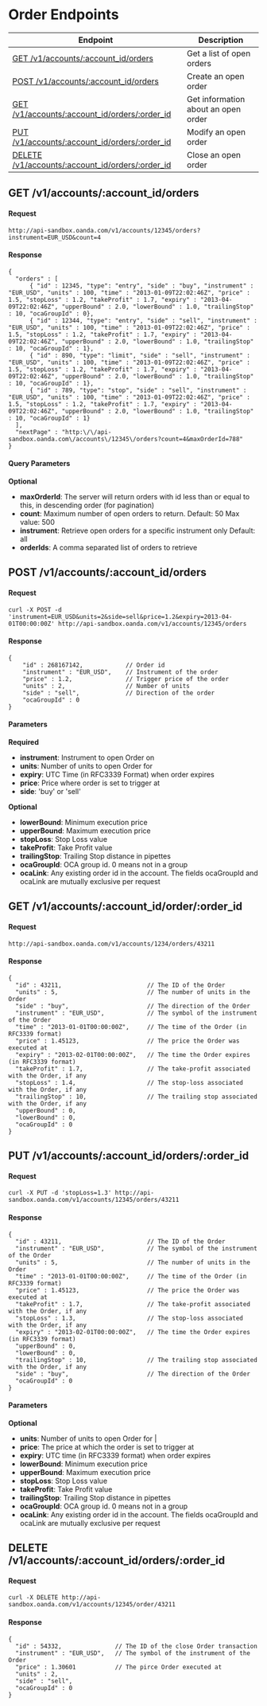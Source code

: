 # Order Endpoints

| Endpoint | Description |
| ---- | ---- |
| [GET /v1/accounts/:account_id/orders](https://github.com/oanda/apidocs/blob/master/sections/orders.md#get-v1accountsaccount_idorders) | Get a list of open orders |
| [POST /v1/accounts/:account_id/orders](https://github.com/oanda/apidocs/blob/master/sections/orders.md#post-v1accountsaccount_idorders) | Create an open order |
| [GET /v1/accounts/:account_id/orders/:order_id](https://github.com/oanda/apidocs/blob/master/sections/orders.md#get-v1accountsaccount_idorderorder_id) | Get information about an open order |
| [PUT /v1/accounts/:account_id/orders/:order_id](https://github.com/oanda/apidocs/blob/master/sections/orders.md#put-v1accountsaccount_idordersorder_id) | Modify an open order |
| [DELETE /v1/accounts/:account_id/orders/:order_id](https://github.com/oanda/apidocs/blob/master/sections/orders.md#delete-v1accountsaccount_idordersorder_id) | Close an open order |


## GET /v1/accounts/:account_id/orders

#### Request
    http://api-sandbox.oanda.com/v1/accounts/12345/orders?instrument=EUR_USD&count=4

#### Response
    {
      "orders" : [
          { "id" : 12345, "type": "entry", "side" : "buy", "instrument" : "EUR_USD", "units" : 100, "time" : "2013-01-09T22:02:46Z", "price" : 1.5, "stopLoss" : 1.2, "takeProfit" : 1.7, "expiry" : "2013-04-09T22:02:46Z", "upperBound" : 2.0, "lowerBound" : 1.0, "trailingStop" : 10, "ocaGroupId" : 0},
          { "id" : 12344, "type": "entry", "side" : "sell", "instrument" : "EUR_USD", "units" : 100, "time" : "2013-01-09T22:02:46Z", "price" : 1.5, "stopLoss" : 1.2, "takeProfit" : 1.7, "expiry" : "2013-04-09T22:02:46Z", "upperBound" : 2.0, "lowerBound" : 1.0, "trailingStop" : 10, "ocaGroupId" : 1},
          { "id" : 890, "type": "limit", "side" : "sell", "instrument" : "EUR_USD", "units" : 100, "time" : "2013-01-09T22:02:46Z", "price" : 1.5, "stopLoss" : 1.2, "takeProfit" : 1.7, "expiry" : "2013-04-09T22:02:46Z", "upperBound" : 2.0, "lowerBound" : 1.0, "trailingStop" : 10, "ocaGroupId" : 1},
          { "id" : 789, "type": "stop", "side" : "sell", "instrument" : "EUR_USD", "units" : 100, "time" : "2013-01-09T22:02:46Z", "price" : 1.5, "stopLoss" : 1.2, "takeProfit" : 1.7, "expiry" : "2013-04-09T22:02:46Z", "upperBound" : 2.0, "lowerBound" : 1.0, "trailingStop" : 10, "ocaGroupId" : 1}
      ],
      "nextPage" : "http:\/\/api-sandbox.oanda.com\/accounts\/12345\/orders?count=4&maxOrderId=788"
    }

#### Query Parameters
**Optional**

* **maxOrderId**: The server will return orders with id less than or equal to this, in descending order (for pagination)
* **count**: Maximum number of open orders to return. Default: 50 Max value: 500
* **instrument**: Retrieve open orders for a specific instrument only Default: all
* **orderIds**: A comma separated list of orders to retrieve


## POST /v1/accounts/:account_id/orders
#### Request
    curl -X POST -d 'instrument=EUR_USD&units=2&side=sell&price=1.2&expiry=2013-04-01T00:00:00Z' http://api-sandbox.oanda.com/v1/accounts/12345/orders

#### Response
    {
        "id" : 268167142,            // Order id
        "instrument" : "EUR_USD",    // Instrument of the order
        "price" : 1.2,				 // Trigger price of the order
        "units" : 2,                 // Number of units
        "side" : "sell",             // Direction of the order
        "ocaGroupId" : 0
    }


#### Parameters
**Required**

* **instrument**: Instrument to open Order on
* **units**: Number of units to open Order for
* **expiry**: UTC Time (in RFC3339 Format) when order expires
* **price**: Price where order is set to trigger at
* **side**: 'buy' or 'sell'

**Optional**

<!--* **type**: entry (default), or limit (More about order types) -->
* **lowerBound**: Minimum execution price
* **upperBound**: Maximum execution price
* **stopLoss**: Stop Loss value
* **takeProfit**: Take Profit value
* **trailingStop**: Trailing Stop distance in pipettes
* **ocaGroupId**: OCA group id. 0 means not in a group
* **ocaLink**: Any existing order id in the account. The fields ocaGroupId and ocaLink are mutually exclusive per request

## GET /v1/accounts/:account_id/order/:order_id

#### Request
    http://api-sandbox.oanda.com/v1/accounts/1234/orders/43211

#### Response

    {
      "id" : 43211,                        // The ID of the Order
      "units" : 5,                         // The number of units in the Order
      "side" : "buy",                      // The direction of the Order
      "instrument" : "EUR_USD",            // The symbol of the instrument of the Order
      "time" : "2013-01-01T00:00:00Z",     // The time of the Order (in RFC3339 format)
      "price" : 1.45123,                   // The price the Order was executed at
      "expiry" : "2013-02-01T00:00:00Z",   // The time the Order expires (in RFC3339 format)
      "takeProfit" : 1.7,                  // The take-profit associated with the Order, if any
      "stopLoss" : 1.4,                    // The stop-loss associated with the Order, if any
      "trailingStop" : 10,                 // The trailing stop associated with the Order, if any
      "upperBound" : 0,
      "lowerBound" : 0,
      "ocaGroupId" : 0
    }


## PUT /v1/accounts/:account_id/orders/:order_id

#### Request
    curl -X PUT -d 'stopLoss=1.3' http://api-sandbox.oanda.com/v1/accounts/12345/orders/43211

#### Response
    {
      "id" : 43211,                        // The ID of the Order
      "instrument" : "EUR_USD",            // The symbol of the instrument of the Order
      "units" : 5,                         // The number of units in the Order
      "time" : "2013-01-01T00:00:00Z",     // The time of the Order (in RFC3339 format)
      "price" : 1.45123,                   // The price the Order was executed at
      "takeProfit" : 1.7,                  // The take-profit associated with the Order, if any
      "stopLoss" : 1.3,                    // The stop-loss associated with the Order, if any
      "expiry" : "2013-02-01T00:00:00Z",   // The time the Order expires (in RFC3339 format)
      "upperBound" : 0,
      "lowerBound" : 0,
      "trailingStop" : 10,                 // The trailing stop associated with the Order, if any
      "side" : "buy",                      // The direction of the Order
      "ocaGroupId" : 0
    }

#### Parameters
**Optional**

* **units**: Number of units to open Order for |
* **price**: The price at which the order is set to trigger at
* **expiry**: UTC time (in RFC3339 format) when order expires
* **lowerBound**: Minimum execution price
* **upperBound**: Maximum execution price
* **stopLoss**: Stop Loss value
* **takeProfit**: Take Profit value
* **trailingStop**: Trailing Stop distance in pipettes
* **ocaGroupId**: OCA group id. 0 means not in a group
* **ocaLink**: Any existing order id in the account. The fields ocaGroupId and ocaLink are mutually exclusive per request





## DELETE /v1/accounts/:account_id/orders/:order_id

#### Request
    curl -X DELETE http://api-sandbox.oanda.com/v1/accounts/12345/order/43211

#### Response
    {
      "id" : 54332,               // The ID of the close Order transaction
      "instrument" : "EUR_USD",   // The symbol of the instrument of the Order
      "price" : 1.30601           // The pirce Order executed at
      "units" : 2,
      "side" : "sell",
      "ocaGroupId" : 0
    }


